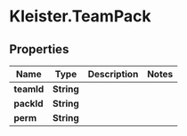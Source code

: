 # Kleister.TeamPack

## Properties

Name | Type | Description | Notes
------------ | ------------- | ------------- | -------------
**teamId** | **String** |  | 
**packId** | **String** |  | 
**perm** | **String** |  | 


